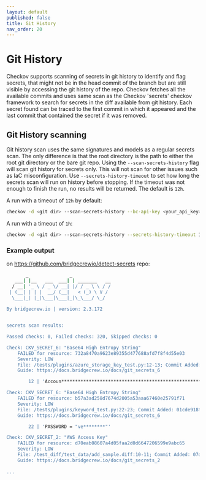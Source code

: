 ```yaml
---
layout: default
published: false
title: Git History
nav_order: 20
---
```


# Git History
Checkov supports scanning of secrets in git history to identify and flag secrets, that might not be in the head commit of the branch but are still visible by accessing the git history of the repo.
Checkov fetches all the available commits and uses same scan as the Checkov 'secrets' checkov framework to search for secrets in the diff available from git history.
Each secret found can be traced to the first commit in which it appeared and the last commit that contained the secret if it was removed.


## Git History scanning

Git history scan uses the same signatures and models as a regular secrets scan.
The only difference is that the root directory is the path to either the root git directory or the bare git repo.
Using the `--scan-secrets-history` flag will scan git history for secrets only. This will not scan for other issues such as IaC misconfiguration. 
Use `--secrets-history-timeout` to set how long the secrets scan will run on history before stopping. If the timeout was not enough to finish the run, no results will be returned.  The default is `12h`.

A run with a timeout of `12h` by default:
```bash
checkov -d <git dir> --scan-secrets-history --bc-api-key <your_api_key>
```

A run with a timeout of `1h`:
```bash
checkov -d <git dir> --scan-secrets-history --secrets-history-timeout 1h --bc-api-key <your_api_key>
```

### Example output
on https://github.com/bridgecrewio/detect-secrets repo:
```bash
       _               _              
   ___| |__   ___  ___| | _______   __
  / __| '_ \ / _ \/ __| |/ / _ \ \ / /
 | (__| | | |  __/ (__|   < (_) \ V / 
  \___|_| |_|\___|\___|_|\_\___/ \_/  
                                      
By bridgecrew.io | version: 2.3.172 


secrets scan results:

Passed checks: 0, Failed checks: 320, Skipped checks: 0

Check: CKV_SECRET_6: "Base64 High Entropy String"
	FAILED for resource: 732a8470a9623e89355d477688afd7f8f4d55e03
	Severity: LOW
	File: /tests/plugins/azure_storage_key_test.py:12-13; Commit Added: 018c9d1ee2a152a82c612ee82c0cd952a4f3eae4
	Guide: https://docs.bridgecrew.io/docs/git_secrets_6

		12 | 'Accoun*********************************************************************************************',  # noqa: E501

Check: CKV_SECRET_6: "Base64 High Entropy String"
	FAILED for resource: b57a3ad258d7674d2005a53aaa67460e25791f71
	Severity: LOW
	File: /tests/plugins/keyword_test.py:22-23; Commit Added: 01cde918f5f471cb0e03964db37f905e5bcdd1cf; Commit Removed: e01d818ad118b0b1fccb1cc9b406e7aa1539e242
	Guide: https://docs.bridgecrew.io/docs/git_secrets_6

		22 | 'PASSWORD = "ve********"'

Check: CKV_SECRET_2: "AWS Access Key"
	FAILED for resource: d70eab08607a4d05faa2d0d6647206599e9abc65
	Severity: LOW
	File: /test_diff/test_data/add_sample.diff:10-11; Commit Added: 07d52374f6d1ccc8709069be43139a6ba7ae544b
	Guide: https://docs.bridgecrew.io/docs/git_secrets_2
	
...

```